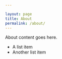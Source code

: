 ```yaml
---

layout: page
title: About
permalink: /about/
---
```


About content goes here.

* A list item
* Another list item
